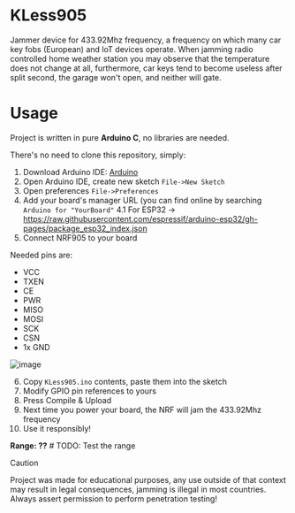 # KLess905

Jammer device for 433.92Mhz frequency, a frequency on which many car key fobs (European) and IoT devices operate.
When jamming radio controlled home weather station you may observe that the temperature does not change at all, furthermore, car keys tend to become useless after split second, the garage won't open, and neither will gate. 

# Usage

Project is written in pure **Arduino C**, no libraries are needed.

There's no need to clone this repository, simply:

1. Download Arduino IDE: [Arduino](https://www.arduino.cc/en/software)
2. Open Arduino IDE, create new sketch `File->New Sketch`
3. Open preferences `File->Preferences`
4. Add your board's manager URL (you can find online by searching `Arduino for "YourBoard"`
4.1 For ESP32 -> https://raw.githubusercontent.com/espressif/arduino-esp32/gh-pages/package_esp32_index.json
5. Connect NRF905 to your board

Needed pins are:
- VCC
- TXEN
- CE
- PWR
- MISO
- MOSI
- SCK
- CSN
- 1x GND

![image](https://github.com/user-attachments/assets/48a8b711-81ff-4226-8d18-879a299ed2f5)

6. Copy `KLess905.ino` contents, paste them into the sketch
7. Modify GPIO pin references to yours
8. Press Compile & Upload
9. Next time you power your board, the NRF will jam the 433.92Mhz frequency
10. Use it responsibly!

**Range: ??** # TODO: Test the range

> [!CAUTION]
> Project was made for educational purposes, any use outside of that context may result in legal consequences, jamming is illegal in most countries. Always assert permission to perform penetration testing!
